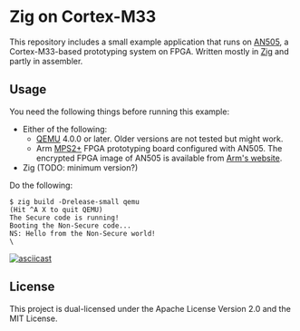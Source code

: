 Zig on Cortex-M33
=================

This repository includes a small example application that runs on [AN505], a Cortex-M33-based prototyping system on FPGA. Written mostly in [Zig] and partly in assembler.

[Zig]: https://ziglang.org
[AN505]: http://infocenter.arm.com/help/index.jsp?topic=/com.arm.doc.dai0505b/index.html

## Usage

You need the following things before running this example:

- Either of the following:
    - [QEMU] 4.0.0 or later. Older versions are not tested but might work.
    - Arm [MPS2+] FPGA prototyping board configured with AN505. The encrypted FPGA image of AN505 is available from [Arm's website].
- Zig (TODO: minimum version?)

[QEMU]: https://www.qemu.org
[MPS2+]: https://www.arm.com/products/development-tools/development-boards/mps2-plus
[Arm's website]: https://developer.arm.com/tools-and-software/development-boards/fpga-prototyping-boards/download-fpga-images?_ga=2.138343728.123477322.1561466661-1332644519.1559889185

Do the following:

```shell
$ zig build -Drelease-small qemu
(Hit ^A X to quit QEMU)
The Secure code is running!
Booting the Non-Secure code...
NS: Hello from the Non-Secure world!
\
```

[![asciicast](https://asciinema.org/a/254103.svg)](https://asciinema.org/a/254103)

## License

This project is dual-licensed under the Apache License Version 2.0 and the MIT License.
